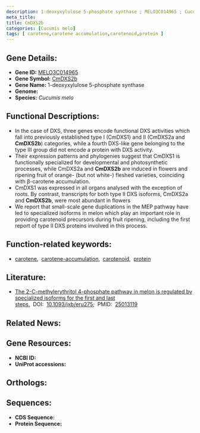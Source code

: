 ```yaml
---
description: 1-deoxyxylulose 5-phosphate synthase ; MELO3C014965 ; Cucumis melo
meta_title:
title: CmDXS2b
categories: [Cucumis melo]
tags: [ carotene,carotene accumulation,carotenoid,protein ]
---
```


## Gene Details:
- **Gene ID:** [MELO3C014965]()
- **Gene Symbol:** <u>CmDXS2b</u>
- **Gene Name:** 1-deoxyxylulose 5-phosphate synthase
- **Genome:** []()
- **Species:** *Cucumis melo*

## Functional Descriptions:
   - In the case of DXS, three genes encode functional DXS activities which fall into previously established type I (CmDXS1) and II (CmDXS2a and **CmDXS2b**) categories, while a fourth DXS-like gene belonging to the type III group did not encode a protein with DXS activity.
   - Their expression patterns and phylogenies suggest that CmDXS1 is functionally specialized for developmental and photosynthetic processes, while CmDXS2a and **CmDXS2b** are induced in flowers and ripening fruit of orange- (but not white-) fleshed varieties, coinciding with β-carotene accumulation.
   - CmDXS1 was expressed in all organs analysed with the exception of roots. By contrast, transcripts for both type II DXS isoforms, CmDXS2a and **CmDXS2b**, were most abundant in flowers
   - We report that small-scale gene duplications in the MEP pathway have led to specialized isoforms in melon which play an important role in providing carotenoid precursors during fruit ripening, including the first report of type II DXS proteins involved in this process.

## Function-related keywords:
   - [carotene](/tags/carotene/),&nbsp;&nbsp;[carotene-accumulation](/tags/carotene-accumulation/),&nbsp;&nbsp;[carotenoid](/tags/carotenoid/),&nbsp;&nbsp;[protein](/tags/protein/)

## Literature:
   - [The 2-C-methylerythritol 4-phosphate pathway in melon is regulated by specialized isoforms for the first and last steps.](https://doi.org/10.1093/jxb/eru275)&nbsp;&nbsp;DOI:&nbsp;&nbsp;[10.1093/jxb/eru275](https://doi.org/10.1093/jxb/eru275);&nbsp;&nbsp;PMID:&nbsp;&nbsp;[25013119](https://pubmed.ncbi.nlm.nih.gov/25013119/)

## Related News:

## Gene Resources:
- **NCBI ID:**  [](https://www.ncbi.nlm.nih.gov/gene/?term=)
- **UniProt accessions:**  [](https://www.uniprot.org/uniprotkb//entry)

## Orthologs:

## Sequences:
- **CDS Sequence:**
- **Protein Sequence:**
